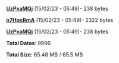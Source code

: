 [**UzPxaMQj**](/data/UzPxaMQj.txt) (15/02/23 - 05:49)- 238 bytes

[**n7HpxRmA**](/data/n7HpxRmA.txt) (15/02/23 - 05:49)- 2322 bytes

[**UzPxaMQj**](/data/UzPxaMQj.txt) (15/02/23 - 05:49)- 238 bytes

**Total Datas**: 9996

**Total Size**: 65.48 MB / 65.5 MB
